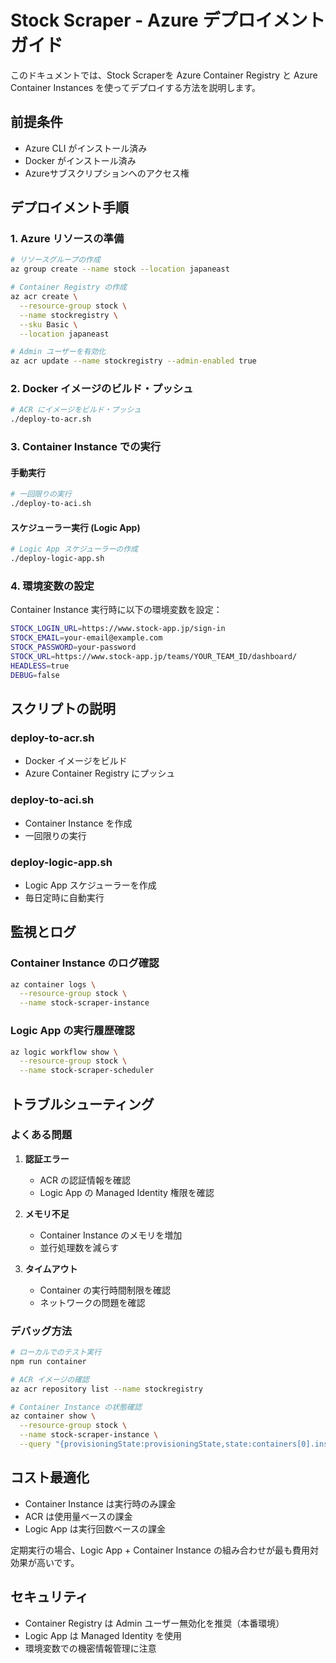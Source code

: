 # Stock Scraper - Azure デプロイメントガイド

このドキュメントでは、Stock Scraperを Azure Container Registry と Azure Container Instances を使ってデプロイする方法を説明します。

## 前提条件

- Azure CLI がインストール済み
- Docker がインストール済み
- Azureサブスクリプションへのアクセス権

## デプロイメント手順

### 1. Azure リソースの準備

```bash
# リソースグループの作成
az group create --name stock --location japaneast

# Container Registry の作成
az acr create \
  --resource-group stock \
  --name stockregistry \
  --sku Basic \
  --location japaneast

# Admin ユーザーを有効化
az acr update --name stockregistry --admin-enabled true
```

### 2. Docker イメージのビルド・プッシュ

```bash
# ACR にイメージをビルド・プッシュ
./deploy-to-acr.sh
```

### 3. Container Instance での実行

#### 手動実行
```bash
# 一回限りの実行
./deploy-to-aci.sh
```

#### スケジューラー実行 (Logic App)
```bash
# Logic App スケジューラーの作成
./deploy-logic-app.sh
```

### 4. 環境変数の設定

Container Instance 実行時に以下の環境変数を設定：

```bash
STOCK_LOGIN_URL=https://www.stock-app.jp/sign-in
STOCK_EMAIL=your-email@example.com
STOCK_PASSWORD=your-password
STOCK_URL=https://www.stock-app.jp/teams/YOUR_TEAM_ID/dashboard/
HEADLESS=true
DEBUG=false
```

## スクリプトの説明

### deploy-to-acr.sh
- Docker イメージをビルド
- Azure Container Registry にプッシュ

### deploy-to-aci.sh  
- Container Instance を作成
- 一回限りの実行

### deploy-logic-app.sh
- Logic App スケジューラーを作成
- 毎日定時に自動実行

## 監視とログ

### Container Instance のログ確認
```bash
az container logs \
  --resource-group stock \
  --name stock-scraper-instance
```

### Logic App の実行履歴確認
```bash
az logic workflow show \
  --resource-group stock \
  --name stock-scraper-scheduler
```

## トラブルシューティング

### よくある問題

1. **認証エラー**
   - ACR の認証情報を確認
   - Logic App の Managed Identity 権限を確認

2. **メモリ不足**
   - Container Instance のメモリを増加
   - 並行処理数を減らす

3. **タイムアウト**
   - Container の実行時間制限を確認
   - ネットワークの問題を確認

### デバッグ方法

```bash
# ローカルでのテスト実行
npm run container

# ACR イメージの確認
az acr repository list --name stockregistry

# Container Instance の状態確認
az container show \
  --resource-group stock \
  --name stock-scraper-instance \
  --query "{provisioningState:provisioningState,state:containers[0].instanceView.currentState.state}"
```

## コスト最適化

- Container Instance は実行時のみ課金
- ACR は使用量ベースの課金
- Logic App は実行回数ベースの課金

定期実行の場合、Logic App + Container Instance の組み合わせが最も費用対効果が高いです。

## セキュリティ

- Container Registry は Admin ユーザー無効化を推奨（本番環境）
- Logic App は Managed Identity を使用
- 環境変数での機密情報管理に注意